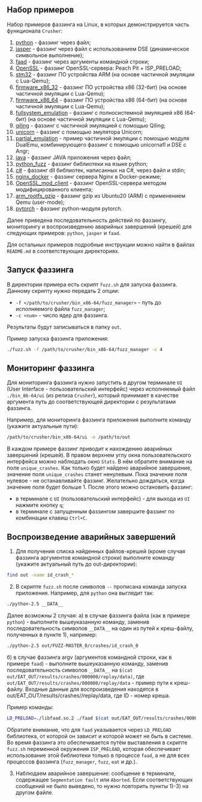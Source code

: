 ## Набор примеров
Набор примеров фаззинга на Linux, в которых демонстрируется часть функционала `Crusher`:

1) [python](python) - фаззинг через файл;
2) [jasper](jasper) - фаззинг через файл с использованием DSE (динамическое символьное выполнение);
3) [faad](faad) - фаззинг через аргументы командной строки;
4) [OpenSSL](OpenSSL) - фаззинг OpenSSL-сервера: Peach Pit + ISP_PRELOAD;
5) [stm32](stm32) - фаззинг ПО устройства ARM (на основе частичной эмуляции с Lua-Qemu);
6) [firmware_x86_32](firmware_x86_32) - фаззинг ПО устройства x86 (32-бит) (на основе частичной эмуляции с Lua-Qemu);
7) [firmware_x86_64]( firmware_x86_64) - фаззинг ПО устройства x86 (64-бит) (на основе частичной эмуляции с Lua-Qemu);
8) [fullsystem_emulation](fullsystem_emulation) - фаззинг с полносистемной эмуляцией х86 (64-бит) (на основе частичной эмуляции с Lua-Qemu);
9) [qiling](qiling) - фаззинг с частичной эмуляцией с помощью Qiling;
10) [unicorn](unicorn) - фаззинг с помощью эмулятора Unicorn;
11) [partial_emulation](partial_emulation) - пример частичной эмуляции с помощью модуля DualEmu, комбинирующего фаззинг с помощью unicornafl и DSE с Angr;
12) [java](java) - фаззинг JAVA приложения через файл;
13) [python_fuzz](python_fuzz) - фаззинг библиотеки на языке python;
14) [c#](csharp) - фаззинг dll библиотек, написанных на C#, через файл и stdin;
15) [nginx_docker](nginx_docker) - фаззинг сервера Nginx в Docker-режиме;
16) [OpenSSL_mod_client](OpenSSL_mod_client) - фаззинг OpenSSL-сервера методом модифицированного клиента;
17) [arm_rootfs_gzip](arm_rootfs_gzip) - фаззинг gzip из Ubuntu20 (ARM) с применением Qemu (user-mode);
17) [pytorch](pytorch) - фаззинг python-модуля pytorch.

Далее приведена последовательность действий по фаззингу, мониторингу и воспроизведению аварийных завершений (крешей) для следующих примеров: `python`, `jasper` и `faad`.


Для остальных примеров подробные инструкции можно найти в файлах `README.md` в соответствующих директориях.

## Запуск фаззинга
В директории примера есть скрипт `fuzz.sh` для запуска фаззинга.
Данному скрипту нужно передать 2 опции:
* `-f </path/to/crusher/bin_x86-64/fuzz_manager>` - путь до исполняемого файла `fuzz_manager`;
* `-c <num>` - число ядер для фаззинга.

Результаты будут записываться в папку `out`.

Пример запуска фаззинга приложения:
```bash
./fuzz.sh -f /path/to/crusher/bin_x86-64/fuzz_manager -c 4
```

## Мониторинг фаззинга
Для мониторинга фаззинга нужно запустить в другом терминале `UI` (User Interface - пользовательский интерфейс) через исполняемый файл `./bin_86-64/ui` (из релиза `Crusher`), который принимает в качестве аргумента путь до соответствующей директории с результатами фаззинга.

Например, для мониторинга фаззинга приложения выполните команду (укажите актуальные пути):
```bash
/path/to/crusher/bin_x86-64/ui -o /path/to/out
```

В каждом примере фаззинг приводит к нахождению аварийных завершений (крешей).
В правом верхнем углу окна пользовательского интерфейса можно наблюдать окно `Stats`. В нём обратите внимание на поле `unique_crashes`.
Как только будет найдено аварийное завершение, значение поля `unique_crashes` станет ненулевым. Пока значение поля нулевое - не останавливайте фаззинг.
Желательно дождаться, когда значение поля будет больше 1. После этого можно остановить фаззинг:

* в терминале с `UI` (пользовательский интерфейс) - для выхода из `UI` нажмите кнопку `q`;
* в терминале с запущенным фаззингом завершите фаззинг по комбинации клавиш `Ctrl+C`.

## Воспроизведение аварийных завершений
1) Для получения списка найденных файлов-крешей (кроме случая фаззинга аргументов командной строки) выполните команду (укажите актуальный путь до out-директории):
```bash
find out -name id_crash_*
```

2) В скрипте `fuzz.sh` после символов `--` прописана команда запуска приложения. Например, для `python` она выглядит так:
```bash
./python-2.5 __DATA__
```

Далее возможны 2 случая:
а) в случае фаззинга файла (как в примере `python`) - выполните вышеуказанную команду, заменив последовательность символов `__DATA__` на один из путей к креш-файлу, полученных в пункте 1), например:
```bash
./python-2.5 out/FUZZ-MASTER_0/crashes/id_crash_0
```

б) в случае фаззинга argv (аргументов командной строки, как в примере `faad`) - выполните вышеуказанную команду, заменив последовательность символов `__DATA__` на `$(cat out/EAT_OUT/results/crashes/000000/replay/data)`,
где `out/EAT_OUT/results/crashes/000000/replay/data` - пример пути к креш-файлу. Входные данные для воспроизведения находятся в out/EAT_OUT/results/crashes/<ID>/replay/data, где ID - номер креша.

Пример команды:
```bash
LD_PRELOAD=./libfaad.so.2 ./faad $(cat out/EAT_OUT/results/crashes/000000/replay/data)
```

Обратите внимание, что для `faad` указывается через `LD_PRELOAD` библиотека, от которой он зависит и которой может не быть в системе.
Во время фаззинга это обеспечивается путём выставления в скрипте `fuzz.sh` переменной окружения `ISP_PRELOAD`, которая обеспечивает использование этой библиотеки только в процессе `faad`,
а не для всех процессов фаззинга (`fuzz_manager`, `fuzz`, `eat` и др.).

3) Наблюдаем аварийное завершение: сообщение в терминале, содержащее `Segmentation fault` или `Aborted`.
   Если соответствующих сообщений не было выведено, то нужно повторить пункты 1)-3) на другом файле.
